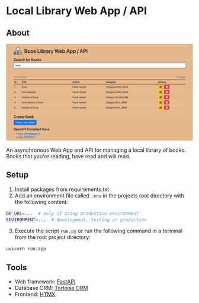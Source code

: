 # Local Library Web App / API

## About

![Index page of the website](assets/website.png?raw=true "Local Library index page")

An asynchronous Web App and API for managing a local library of books. Books that you're reading, have read and
will read.

## Setup

1. Install packages from requirements.txt
2. Add an environment file called `.env` in the projects root directory with the following content:

```sh
DB_URL=...  # only if using production environment
ENVIRONMENT=...  # development, testing or production
```

3. Execute the script `run.py` or run the following command in a terminal from the root project directory:

```sh
uvicorn run:app
```

## Tools

- Web framework: [FastAPI][fastapi]
- Database ORM: [Tortoise ORM][tortoise-orm]
- Frontend: [HTMX][htmx]

[fastapi]: https://fastapi.tiangolo.com/
[tortoise-orm]: https://tortoise-orm.readthedocs.io/
[htmx]: https://htmx.org/
